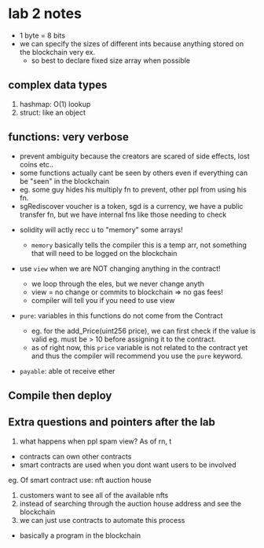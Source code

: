 # lab 2 notes
* 1 byte = 8 bits
* we can specify the sizes of different ints because anything stored on the blockchain very ex.
    * so best to declare fixed size array when possible 

## complex data types
1. hashmap: O(1) lookup
2. struct: like an object


## functions: very verbose
- prevent ambiguity because the creators are scared of side effects, lost coins etc..
- some functions actually cant be seen by others even if everything can be "seen" in the blockchain
- eg. some guy hides his multiply fn to prevent, other ppl from using his fn.
- sgRediscover voucher is a token, sgd is a currency, we have a public transfer fn, but we have internal fns like those needing to check

* solidity will actly recc u to "memory" some arrays!
    - `memory` basically tells the compiler this is a temp arr, not something that will need to be logged on the blockchain

* use `view` when we are NOT changing anything in the contract!
    - we loop through the eles, but we never change anyth
    - view = no change or commits to blockchain => no gas fees!
    - compiler will tell you if you need to use view

* `pure`: variables in this functions do not come from the Contract
    - eg. for the add_Price(uint256 price), we can first check if the value is valid eg. must be > 10 before assigning it to the contract.
    - as of right now, this `price` variable is not related to the contract yet and thus the compiler will recommend you use the `pure` keyword.

* `payable`: able ot receive ether

## Compile then deploy


## Extra questions and pointers after the lab
1. what happens when ppl spam view? As of rn, t

* contracts can own other contracts
* smart contracts are used when you dont want users to be involved

eg. Of smart contract use: nft auction house
1. customers want to see all of the available nfts
2. instead of searching through the auction house address and see the blockchain
3. we can just use contracts to automate this process
* basically a program in the blockchain
